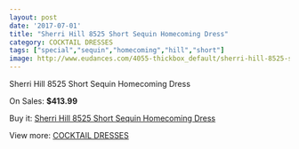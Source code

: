 ```yaml
---
layout: post
date: '2017-07-01'
title: "Sherri Hill 8525 Short Sequin Homecoming Dress"
category: COCKTAIL DRESSES
tags: ["special","sequin","homecoming","hill","short"]
image: http://www.eudances.com/4055-thickbox_default/sherri-hill-8525-short-sequin-homecoming-dress.jpg
---
```

Sherri Hill 8525 Short Sequin Homecoming Dress

On Sales: **$413.99**
<a href="https://www.eudances.com/en/cocktail-dresses/1360-sherri-hill-8525-short-sequin-homecoming-dress.html"><amp-img layout="responsive" width="600" height="600" src="//www.eudances.com/4055-thickbox_default/sherri-hill-8525-short-sequin-homecoming-dress.jpg" alt="Sherri Hill 8525 Short Sequin Homecoming Dress 0" /></a>
<a href="https://www.eudances.com/en/cocktail-dresses/1360-sherri-hill-8525-short-sequin-homecoming-dress.html"><amp-img layout="responsive" width="600" height="600" src="//www.eudances.com/4060-thickbox_default/sherri-hill-8525-short-sequin-homecoming-dress.jpg" alt="Sherri Hill 8525 Short Sequin Homecoming Dress 1" /></a>
<a href="https://www.eudances.com/en/cocktail-dresses/1360-sherri-hill-8525-short-sequin-homecoming-dress.html"><amp-img layout="responsive" width="600" height="600" src="//www.eudances.com/4059-thickbox_default/sherri-hill-8525-short-sequin-homecoming-dress.jpg" alt="Sherri Hill 8525 Short Sequin Homecoming Dress 2" /></a>
<a href="https://www.eudances.com/en/cocktail-dresses/1360-sherri-hill-8525-short-sequin-homecoming-dress.html"><amp-img layout="responsive" width="600" height="600" src="//www.eudances.com/4058-thickbox_default/sherri-hill-8525-short-sequin-homecoming-dress.jpg" alt="Sherri Hill 8525 Short Sequin Homecoming Dress 3" /></a>
<a href="https://www.eudances.com/en/cocktail-dresses/1360-sherri-hill-8525-short-sequin-homecoming-dress.html"><amp-img layout="responsive" width="600" height="600" src="//www.eudances.com/4057-thickbox_default/sherri-hill-8525-short-sequin-homecoming-dress.jpg" alt="Sherri Hill 8525 Short Sequin Homecoming Dress 4" /></a>
<a href="https://www.eudances.com/en/cocktail-dresses/1360-sherri-hill-8525-short-sequin-homecoming-dress.html"><amp-img layout="responsive" width="600" height="600" src="//www.eudances.com/4056-thickbox_default/sherri-hill-8525-short-sequin-homecoming-dress.jpg" alt="Sherri Hill 8525 Short Sequin Homecoming Dress 5" /></a>

Buy it: [Sherri Hill 8525 Short Sequin Homecoming Dress](https://www.eudances.com/en/cocktail-dresses/1360-sherri-hill-8525-short-sequin-homecoming-dress.html "Sherri Hill 8525 Short Sequin Homecoming Dress")

View more: [COCKTAIL DRESSES](https://www.eudances.com/en/14-cocktail-dresses "COCKTAIL DRESSES")
